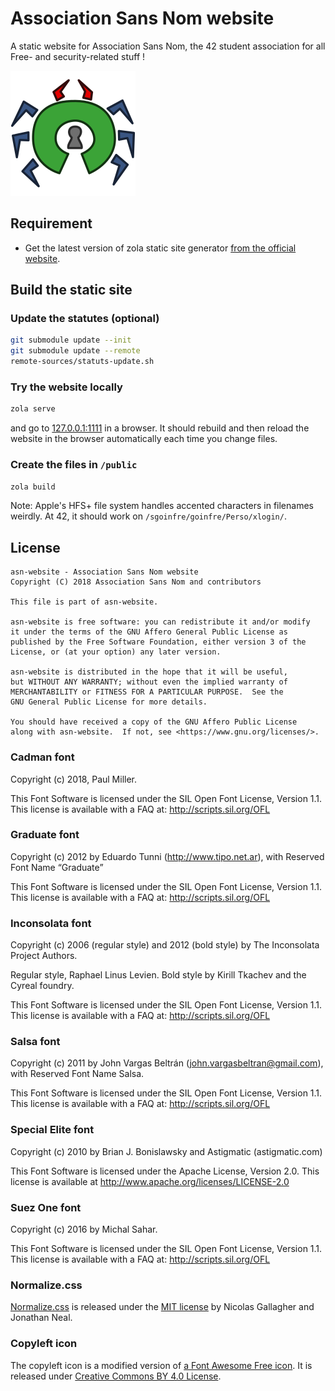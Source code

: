 # Association Sans Nom website
A static website for Association Sans Nom, the 42 student association
for all Free- and security-related stuff !

![ASN logo](static/images/logo.svg)

## Requirement

* Get the latest version of zola static site generator [from the official
website](https://www.getzola.org/documentation/getting-started/installation/).

## Build the static site

### Update the statutes (optional)

``` sh
git submodule update --init
git submodule update --remote
remote-sources/statuts-update.sh
```

### Try the website locally

``` sh
zola serve
```

and go to [127.0.0.1:1111](http://127.0.0.1:1111/) in a browser.
It should rebuild and then reload the website in the browser automatically each
time you change files.

### Create the files in `/public`

``` sh
zola build
```

Note: Apple's HFS+ file system handles accented characters in filenames weirdly.
At 42, it should work on `/sgoinfre/goinfre/Perso/xlogin/`.

## License

    asn-website - Association Sans Nom website
    Copyright (C) 2018 Association Sans Nom and contributors
    
    This file is part of asn-website.
    
    asn-website is free software: you can redistribute it and/or modify
    it under the terms of the GNU Affero General Public License as
    published by the Free Software Foundation, either version 3 of the
    License, or (at your option) any later version.
    
    asn-website is distributed in the hope that it will be useful,
    but WITHOUT ANY WARRANTY; without even the implied warranty of
    MERCHANTABILITY or FITNESS FOR A PARTICULAR PURPOSE.  See the
    GNU General Public License for more details.
    
    You should have received a copy of the GNU Affero Public License
    along with asn-website.  If not, see <https://www.gnu.org/licenses/>.

### Cadman font

Copyright (c) 2018, Paul Miller.

This Font Software is licensed under the SIL Open Font License, Version 1.1.
This license is available with a FAQ at: http://scripts.sil.org/OFL

### Graduate font

Copyright (c) 2012 by Eduardo Tunni (http://www.tipo.net.ar), with Reserved Font
Name “Graduate”

This Font Software is licensed under the SIL Open Font License, Version 1.1.
This license is available with a FAQ at: http://scripts.sil.org/OFL

### Inconsolata font

Copyright (c) 2006 (regular style) and 2012 (bold style) by The Inconsolata
Project Authors.

Regular style, Raphael Linus Levien.
Bold style by Kirill Tkachev and the Cyreal foundry.

This Font Software is licensed under the SIL Open Font License, Version 1.1.
This license is available with a FAQ at: http://scripts.sil.org/OFL

### Salsa font

Copyright (c) 2011 by John Vargas Beltrán (john.vargasbeltran@gmail.com),
with Reserved Font Name Salsa.

This Font Software is licensed under the SIL Open Font License, Version 1.1.
This license is available with a FAQ at: http://scripts.sil.org/OFL

### Special Elite font

Copyright (c) 2010 by Brian J. Bonislawsky and Astigmatic (astigmatic.com)

This Font Software is licensed under the Apache License, Version 2.0.
This license is available at http://www.apache.org/licenses/LICENSE-2.0

### Suez One font

Copyright (c) 2016 by Michal Sahar.

This Font Software is licensed under the SIL Open Font License, Version 1.1.
This license is available with a FAQ at: http://scripts.sil.org/OFL

### Normalize.css

[Normalize.css](http://necolas.github.io/normalize.css/) is released under the
[MIT license](https://github.com/necolas/normalize.css/blob/master/LICENSE.md)
by Nicolas Gallagher and Jonathan Neal.

### Copyleft icon

The copyleft icon is a modified version of [a Font Awesome Free
icon](https://fontawesome.com/icons/copyright?style=regular).
It is released under [Creative Commons BY 4.0
License](https://creativecommons.org/licenses/by/4.0/).
